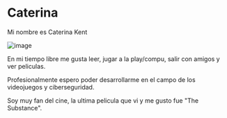 # Caterina

Mi nombre es Caterina Kent

![image](https://github.com/user-attachments/assets/4c0c4639-8c9d-46c4-875f-4fe91942a844)

En mi tiempo libre me gusta leer, jugar a la play/compu, salir con amigos y ver peliculas.

Profesionalmente espero poder desarrollarme en el campo de los videojuegos y ciberseguridad.

Soy muy fan del cine, la ultima pelicula que vi y me gusto fue "The Substance".
